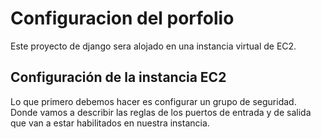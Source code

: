 # Configuracion del porfolio

Este proyecto de django sera alojado en una instancia virtual de EC2.

## Configuración de la instancia EC2

Lo que primero debemos hacer es configurar un grupo de seguridad. Donde vamos a describir las reglas de los puertos de entrada y de salida que van a estar habilitados en nuestra instancia.


